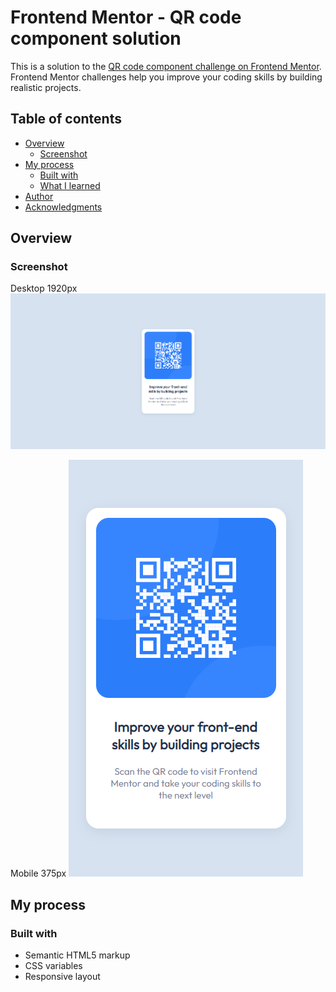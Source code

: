 # Frontend Mentor - QR code component solution

This is a solution to the [QR code component challenge on Frontend Mentor](https://www.frontendmentor.io/challenges/qr-code-component-iux_sIO_H). Frontend Mentor challenges help you improve your coding skills by building realistic projects.

## Table of contents

- [Overview](#overview)
  - [Screenshot](#screenshot) 
- [My process](#my-process)   
  - [Built with](#built-with)
  - [What I learned](#what-i-learned)
- [Author](#author)
- [Acknowledgments](#acknowledgments)

## Overview

### Screenshot

Desktop 1920px
![](/screenshot/screenshot-desktop.png)

Mobile 375px
![](/screenshot/screenshot-mobile.png)

## My process

### Built with

- Semantic HTML5 markup
- CSS variables
- Responsive layout